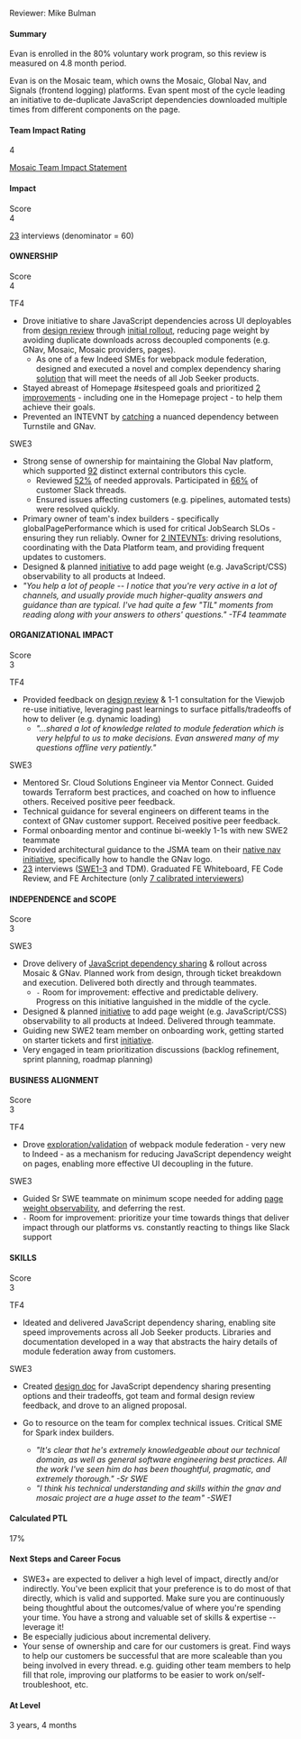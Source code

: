 Reviewer: Mike Bulman

#### **Summary**

Evan is enrolled in the 80% voluntary work program, so this review is measured on 4.8 month period.

Evan is on the Mosaic team, which owns the Mosaic, Global Nav, and Signals (frontend logging) platforms. Evan spent most of the cycle leading an initiative to de-duplicate JavaScript dependencies downloaded multiple times from different components on the page.

#### **Team Impact Rating**

4

[Mosaic Team Impact Statement](https://docs.google.com/document/d/11Cx0a_hsFGD2JGGxb4akxOfDr_HRLBYT0W3XXYecIl0/edit#heading=h.pggyqrlcwg59)

#### **Impact**

Score  
4

[23](https://squall.indeed.com/iqlweb/#q[]=FROM%20palp2interviewerhistory%202022-04-01%202022-09-18%0AWHERE%20interviewer%3D'edower'%0AGROUP%20BY%20interviewtype%2C%20interviewrole%0ASELECT&author=mbulman&createTimestamp=1663793832&v=2&view=table) interviews (denominator \= 60\)

#### **OWNERSHIP**

Score  
4

TF4

* Drove initiative to share JavaScript dependencies across UI deployables from [design review](https://docs.google.com/document/d/1whUnkQjonnaxpZuJYczWhj2kW6t1tyJ6NMT9DKQ76g4/edit) through [initial rollout](https://bugs.indeed.com/browse/MOSAIC-365), reducing page weight by avoiding duplicate downloads across decoupled components (e.g. GNav, Mosaic, Mosaic providers, pages).  
  * As one of a few Indeed SMEs for webpack module federation, designed and executed a novel and complex dependency sharing [solution](http://mosaic-317) that will meet the needs of all Job Seeker products.  
* Stayed abreast of Homepage \#sitespeed goals and prioritized [2 improvements](https://bugs.indeed.com/issues/?jql=key%20in%20%28hpweb-6526%2Cgnav-1110%29%20order%20by%20updated%20desc) \- including one in the Homepage project \- to help them achieve their goals.  
* Prevented an INTEVNT by [catching](https://code.corp.indeed.com/frontend/logging/-/merge_requests/91#note_7810734) a nuanced dependency between Turnstile and GNav.

SWE3

* Strong sense of ownership for maintaining the Global Nav platform, which supported [92](https://squall.indeed.com/iqlweb/#q[]=FROM%20gitlabcommits%202022-04-01%202022-09-12%0AWHERE%20project%20in%20%28'globalnav-service'%2C'globalnav-render-service'%29%20author_email%20not%20in%20%28'mbulman%40indeed.com'%2C'drenckpohl%40indeed.com'%2C'edower%40indeed.com'%2C'saskew%40indeed.com'%2C'dpoindexter%40indeed.com'%2C'efuller%40indeed.com'%2C'tbonnell%40indeed.com'%2C'kpurohit%40indeed.com'%2C''%2C'jenkins%40indeed.com'%29%0ASELECT%20DISTINCT%28author_email%29%20AS%20num_committers&author=mbulman&createTimestamp=1662994439&v=2&view=table&table_sort[0][]=0&table_sort[0][]=desc&graph_cumulative=false&graph_stacked=false&graph_percentOfEachMetricSum=false) distinct external contributors this cycle.  
  * Reviewed [52%](https://squall.indeed.com/iqlweb/#q[]=%2F*%20Comments%20left%20on%20others%E2%80%99%20code%20reviews%20per%20unit%20merge%20request%20*%2F%0AFROM%20gitlabEvents%202022-04-01%2000%3A00%3A00%202022-09-20%0AWHERE%0A%09gitlabHook_project_pathWithNamespace%20%3D~%20'frontend%2Fglobalnav.*service'%20action%3D'merge'%0A%09approvers%20in%20%28'dpoindexter'%2C'edower'%2C'drenckpohl'%2C'saskew'%2C'efuller'%2C'kpurohit'%29%0ASELECT%20distinct%28path_with_namespace_plus_mr_iid%20HAVING%20[approvers%3D'edower']%3E0%29%20as%20reviewer%2C%20distinct%28path_with_namespace_plus_mr_iid%29%20as%20total%2C%20reviewer%2Ftotal%0A&author=mbulman&createTimestamp=1663871779&v=2&view=table&table_sort[0][]=2&table_sort[0][]=desc) of needed approvals. Participated in [66%](https://squall.indeed.com/iqlweb/#q[]=FROM%20statsbot%202022-04-01%20today%0AWHERE%20channel%20in%20%28'mosaic'%2C'global-nav'%29%20ldap%20in%20%28'mbulman'%2C'dpoindexter'%2C'edower'%2C'saskew'%2C'drenckpohl'%2C'efuller'%2C'kpurohit'%2C'tbonnell'%29%0AGROUP%20BY%20channel%0ASELECT%20DISTINCT%28thread_ts%20HAVING%20[ldap%3D'edower']%3E0%29%20as%20reviewee%2C%20DISTINCT%28thread_ts%29%20as%20total%2C%20reviewee%2Ftotal%0A--SELECT%20DISTINCT%28thread_ts%29%20as%20threads%2C%20DISTINCT%28ts%29%20as%20messages%2C%20messages%2Fthreads%20as%20msg_per_thread&author=mbulman&createTimestamp=1663871993&v=2&view=table&table_sort[0][]=2&table_sort[0][]=asc) of customer Slack threads.  
  * Ensured issues affecting customers (e.g. pipelines, automated tests) were resolved quickly.  
* Primary owner of team's index builders \- specifically globalPagePerformance which is used for critical JobSearch SLOs \- ensuring they run reliably. Owner for [2 INTEVNTs](https://bugs.indeed.com/issues/?jql=key%20in%20%28intevnt-1176%2Cintevnt-1244%29%20order%20by%20updated%20desc): driving resolutions, coordinating with the Data Platform team, and providing frequent updates to customers.  
* Designed & planned [initiative](https://bugs.indeed.com/browse/GNAV-1102) to add page weight (e.g. JavaScript/CSS) observability to all products at Indeed.  
* *"You help a lot of people \-- I notice that you're very active in a lot of channels, and usually provide much higher-quality answers and guidance than are typical. I've had quite a few "TIL" moments from reading along with your answers to others' questions." \-TF4 teammate*

#### **ORGANIZATIONAL IMPACT**

Score  
3

TF4

* Provided feedback on [design review](https://docs.google.com/document/d/12b4CQHuCYwVaz8sO4FpCcqksGvgSsIEUDIEUaxnqRcg/edit?pli=1#) & 1-1 consultation for the Viewjob re-use initiative, leveraging past learnings to surface pitfalls/tradeoffs of how to deliver (e.g. dynamic loading)  
  * *"...shared a lot of knowledge related to module federation which is very helpful to us to make decisions. Evan answered many of my questions offline very patiently."*

SWE3

* Mentored Sr. Cloud Solutions Engineer via Mentor Connect. Guided towards Terraform best practices, and coached on how to influence others. Received positive peer feedback.  
* Technical guidance for several engineers on different teams in the context of GNav customer support. Received positive peer feedback.  
* Formal onboarding mentor and continue bi-weekly 1-1s with new SWE2 teammate  
* Provided architectural guidance to the JSMA team on their [native nav initiative](http://jsma-681), specifically how to handle the GNav logo.  
* [23](https://squall.indeed.com/iqlweb/#q[]=FROM%20palp2interviewerhistory%202022-04-01%202022-09-18%0AWHERE%20interviewer%3D'edower'%0AGROUP%20BY%20interviewtype%2C%20interviewrole%0ASELECT&author=mbulman&createTimestamp=1663793832&v=2&view=table) interviews ([SWE1-3](https://bugs.indeed.com/browse/SWE1-3) and TDM). Graduated FE Whiteboard, FE Code Review, and FE Architecture (only [7 calibrated interviewers](https://wiki.indeed.com/display/eng/2022/09/20/The+State+of+Front-end+SWE+Interviewing))

#### **INDEPENDENCE and SCOPE**

Score  
3

SWE3

* Drove delivery of [JavaScript dependency sharing](https://bugs.indeed.com/browse/MOSAIC-402) & rollout across Mosaic & GNav. Planned work from design, through ticket breakdown and execution. Delivered both directly and through teammates.  
  * `-` Room for improvement: effective and predictable delivery. Progress on this initiative languished in the middle of the cycle.  
* Designed & planned [initiative](https://bugs.indeed.com/browse/GNAV-1102) to add page weight (e.g. JavaScript/CSS) observability to all products at Indeed. Delivered through teammate.  
* Guiding new SWE2 team member on onboarding work, getting started on starter tickets and first [initiative](https://bugs.indeed.com/browse/GNAVS-6888).  
* Very engaged in team prioritization discussions (backlog refinement, sprint planning, roadmap planning)

#### **BUSINESS ALIGNMENT**

Score  
3

TF4

* Drove [exploration/validation](https://docs.google.com/document/d/1whUnkQjonnaxpZuJYczWhj2kW6t1tyJ6NMT9DKQ76g4/edit) of webpack module federation \- very new to Indeed \- as a mechanism for reducing JavaScript dependency weight on pages, enabling more effective UI decoupling in the future.

SWE3

* Guided Sr SWE teammate on minimum scope needed for adding [page weight observability](https://bugs.indeed.com/browse/GNAV-1102), and deferring the rest.  
* `-` Room for improvement: prioritize your time towards things that deliver impact through our platforms vs. constantly reacting to things like Slack support

#### **SKILLS**

Score  
3

TF4

* Ideated and delivered JavaScript dependency sharing, enabling site speed improvements across all Job Seeker products. Libraries and documentation developed in a way that abstracts the hairy details of module federation away from customers.

SWE3

* Created [design doc](https://docs.google.com/document/d/1whUnkQjonnaxpZuJYczWhj2kW6t1tyJ6NMT9DKQ76g4/edit) for JavaScript dependency sharing presenting options and their tradeoffs, got team and formal design review feedback, and drove to an aligned proposal.

* Go to resource on the team for complex technical issues. Critical SME for Spark index builders.

  * *"It's clear that he's extremely knowledgeable about our technical domain, as well as general software engineering best practices. All the work I've seen him do has been thoughtful, pragmatic, and extremely thorough." \-Sr SWE*  
  * *"I think his technical understanding and skills within the gnav and mosaic project are a huge asset to the team" \-SWE1*

#### **Calculated PTL**

17%

#### **Next Steps and Career Focus**

* SWE3+ are expected to deliver a high level of impact, directly and/or indirectly. You've been explicit that your preference is to do most of that directly, which is valid and supported. Make sure you are continuously being thoughtful about the outcomes/value of where you're spending your time. You have a strong and valuable set of skills & expertise \-- leverage it\!  
* Be especially judicious about incremental delivery.  
* Your sense of ownership and care for our customers is great. Find ways to help our customers be successful that are more scaleable than you being involved in every thread. e.g. guiding other team members to help fill that role, improving our platforms to be easier to work on/self-troubleshoot, etc.

#### **At Level**

3 years, 4 months  
